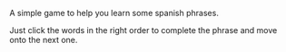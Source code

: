 A simple game to help you learn some spanish phrases.

Just click the words in the right order to complete the phrase and move onto the next one.
